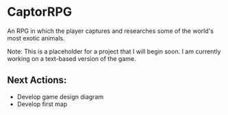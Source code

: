 # CaptorRPG
An RPG in which the player captures and researches some of the world's most exotic animals.

Note: This is a placeholder for a project that I will begin soon. I am currently working on a text-based version of the game.

## Next Actions:
- Develop game design diagram
- Develop first map
